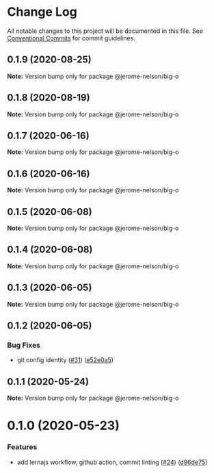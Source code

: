 # Change Log

All notable changes to this project will be documented in this file.
See [Conventional Commits](https://conventionalcommits.org) for commit guidelines.

## 0.1.9 (2020-08-25)

**Note:** Version bump only for package @jerome-nelson/big-o





## 0.1.8 (2020-08-19)

**Note:** Version bump only for package @jerome-nelson/big-o





## 0.1.7 (2020-06-16)

**Note:** Version bump only for package @jerome-nelson/big-o





## 0.1.6 (2020-06-16)

**Note:** Version bump only for package @jerome-nelson/big-o





## 0.1.5 (2020-06-08)

**Note:** Version bump only for package @jerome-nelson/big-o





## 0.1.4 (2020-06-08)

**Note:** Version bump only for package @jerome-nelson/big-o





## 0.1.3 (2020-06-05)

**Note:** Version bump only for package @jerome-nelson/big-o





## 0.1.2 (2020-06-05)


### Bug Fixes

* git config identity ([#31](https://github.com/jerome-nelson/coding-dojo/issues/31)) ([e52e0a5](https://github.com/jerome-nelson/coding-dojo/commit/e52e0a50838b2f6b139b1b360aa8d69b8f561347))





## 0.1.1 (2020-05-24)

**Note:** Version bump only for package @jerome-nelson/big-o





# 0.1.0 (2020-05-23)


### Features

* add lernajs workflow, github action, commit linting ([#24](https://github.com/jerome-nelson/coding-dojo/issues/24)) ([d96de75](https://github.com/jerome-nelson/coding-dojo/commit/d96de7563be074e6ec6833d4b087fe2ee315a630))
